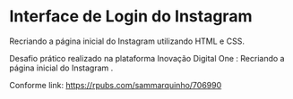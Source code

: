 # Interface de Login do Instagram

Recriando a página inicial do Instagram utilizando HTML e CSS.

Desafio prático realizado na plataforma Inovação Digital One : Recriando a página inicial do Instagram .

Conforme link:  https://rpubs.com/sammarquinho/706990

